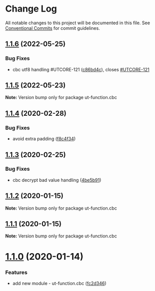 # Change Log

All notable changes to this project will be documented in this file.
See [Conventional Commits](https://conventionalcommits.org) for commit guidelines.

## [1.1.6](https://github.com/softwaregroup-bg/ut-function/compare/ut-function.xml2json@1.1.9...ut-function.cbc@1.1.6) (2022-05-25)


### Bug Fixes

* cbc utf8 handling #UTCORE-121 ([c86bd4c](https://github.com/softwaregroup-bg/ut-function/commit/c86bd4c0a870b649b5fcb2cf7a5e64f6b5b4d39a)), closes [#UTCORE-121](https://github.com/softwaregroup-bg/ut-function/issues/UTCORE-121)





## [1.1.5](https://github.com/softwaregroup-bg/ut-function/compare/ut-function.capture-hapi@1.1.3...ut-function.cbc@1.1.5) (2022-05-23)

**Note:** Version bump only for package ut-function.cbc





## [1.1.4](https://github.com/softwaregroup-bg/ut-function/compare/ut-function.xml2json@1.1.7...ut-function.cbc@1.1.4) (2020-02-28)


### Bug Fixes

* avoid extra padding ([f8c4f34](https://github.com/softwaregroup-bg/ut-function/commit/f8c4f3482fa47f04de78839c3eef28fd5be56663))





## [1.1.3](https://github.com/softwaregroup-bg/ut-function/compare/ut-function.merge@1.5.4...ut-function.cbc@1.1.3) (2020-02-25)


### Bug Fixes

* cbc decrypt bad value handling ([4be5b91](https://github.com/softwaregroup-bg/ut-function/commit/4be5b91ebe06a068efd956bb8d894adde9c76bb1))





## [1.1.2](https://github.com/softwaregroup-bg/ut-function/compare/ut-function.xml2json@1.1.5...ut-function.cbc@1.1.2) (2020-01-15)

**Note:** Version bump only for package ut-function.cbc





## [1.1.1](https://github.com/softwaregroup-bg/ut-function/compare/ut-function.xml2json@1.1.4...ut-function.cbc@1.1.1) (2020-01-15)

**Note:** Version bump only for package ut-function.cbc





# [1.1.0](https://github.com/softwaregroup-bg/ut-function/compare/ut-function.xml2json@1.1.3...ut-function.cbc@1.1.0) (2020-01-14)


### Features

* add new module - ut-function.cbc ([fc2d346](https://github.com/softwaregroup-bg/ut-function/commit/fc2d346))
